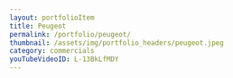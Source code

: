 ```yaml
---
layout: portfolioItem
title: Peugeot
permalink: /portfolio/peugeot/
thumbnail: /assets/img/portfolio_headers/peugeot.jpeg
category: commercials
youTubeVideoID: L-13BkLfMDY
---
```


